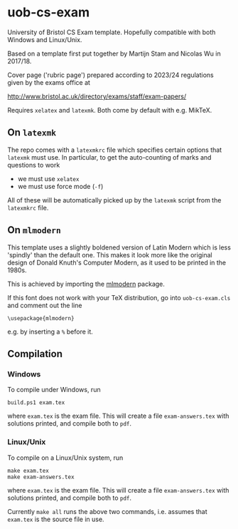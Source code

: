 # uob-cs-exam

University of Bristol CS Exam template. Hopefully compatible with both Windows and Linux/Unix.

Based on a template first put together by Martijn Stam and Nicolas Wu in 2017/18.

Cover page ('rubric page') prepared according to 2023/24 regulations given by the exams office at

  http://www.bristol.ac.uk/directory/exams/staff/exam-papers/


Requires `xelatex` and `latexmk`. Both come by default with e.g. MikTeX.

## On `latexmk`

The repo comes with a `latexmkrc` file which specifies certain options that
`latexmk` must use. In particular, to get the auto-counting of marks and
questions to work
* we must use `xelatex`
* we must use force mode (`-f`)

All of these will be automatically picked up by the `latexmk` script from the
`latexmkrc` file.

## On `mlmodern`

This template uses a slightly boldened version of Latin Modern which is less
'spindly' than the default one. This makes it look more like the original design
of Donald Knuth's Computer Modern, as it used to be printed in the 1980s.

This is achieved by importing the
[mlmodern](https://ctan.org/pkg/mlmodern?lang=en) package.

If this font does not work with your TeX distribution, go into `uob-cs-exam.cls`
and comment out the line 

```
\usepackage{mlmodern}
```

e.g. by inserting a `%` before it.

## Compilation
### Windows

To compile under Windows, run
```
build.ps1 exam.tex
```
where `exam.tex` is the exam file. This will create a file `exam-answers.tex`
with solutions printed, and compile both to `pdf`.

### Linux/Unix

To compile on a Linux/Unix system, run
```
make exam.tex
make exam-answers.tex
```
where `exam.tex` is the exam file. This will create a file `exam-answers.tex`
with solutions printed, and compile both to `pdf`.

Currently `make all` runs the above two commands, i.e. assumes that
`exam.tex` is the source file in use.
